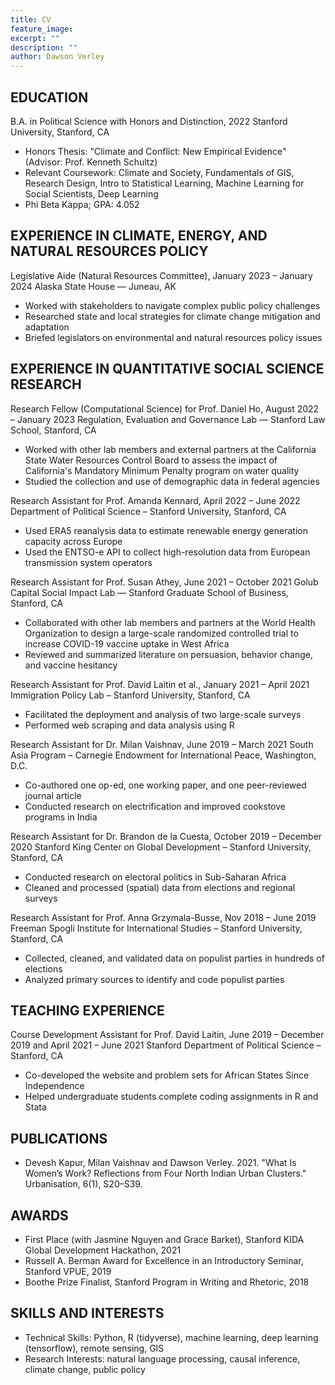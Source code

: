 ```yaml
---
title: CV
feature_image: 
excerpt: ""
description: ""
author: Dawson Verley
---
```


## EDUCATION

B.A. in Political Science with Honors and Distinction, 2022
Stanford University, Stanford, CA
  - Honors Thesis: "Climate and Conflict: New Empirical Evidence" (Advisor: Prof. Kenneth Schultz)
  - Relevant Coursework: Climate and Society, Fundamentals of GIS, Research Design, Intro to Statistical Learning, Machine Learning for Social Scientists, Deep Learning
  - Phi Beta Kappa; GPA: 4.052

## EXPERIENCE IN CLIMATE, ENERGY, AND NATURAL RESOURCES POLICY

Legislative Aide (Natural Resources Committee), January 2023 – January 2024
Alaska State House — Juneau, AK
  - Worked with stakeholders to navigate complex public policy challenges
  - Researched state and local strategies for climate change mitigation and adaptation
  - Briefed legislators on environmental and natural resources policy issues

## EXPERIENCE IN QUANTITATIVE SOCIAL SCIENCE RESEARCH

Research Fellow (Computational Science) for Prof. Daniel Ho, August 2022 – January 2023
Regulation, Evaluation and Governance Lab — Stanford Law School, Stanford, CA
  - Worked with other lab members and external partners at the California State Water Resources Control Board to assess the impact of California's Mandatory Minimum Penalty program on water quality
  - Studied the collection and use of demographic data in federal agencies

Research Assistant for Prof. Amanda Kennard, April 2022 – June 2022
Department of Political Science – Stanford University, Stanford, CA
  - Used ERA5 reanalysis data to estimate renewable energy generation capacity across Europe 
  - Used the ENTSO-e API to collect high-resolution data from European transmission system operators

Research Assistant for Prof. Susan Athey, June 2021 – October 2021
Golub Capital Social Impact Lab — Stanford Graduate School of Business, Stanford, CA
  - Collaborated with other lab members and partners at the World Health Organization to design a large-scale randomized controlled trial to increase COVID-19 vaccine uptake in West Africa
  - Reviewed and summarized literature on persuasion, behavior change, and vaccine hesitancy

Research Assistant for Prof. David Laitin et al., January 2021 – April 2021
Immigration Policy Lab – Stanford University, Stanford, CA
  - Facilitated the deployment and analysis of two large-scale surveys
  - Performed web scraping and data analysis using R

Research Assistant for Dr. Milan Vaishnav, June 2019 – March 2021
South Asia Program – Carnegie Endowment for International Peace, Washington, D.C.
  - Co-authored one op-ed, one working paper, and one peer-reviewed journal article
  - Conducted research on electrification and improved cookstove programs in India

Research Assistant for Dr. Brandon de la Cuesta, October 2019 – December 2020
Stanford King Center on Global Development – Stanford University, Stanford, CA
  - Conducted research on electoral politics in Sub-Saharan Africa
  - Cleaned and processed (spatial) data from elections and regional surveys

Research Assistant for Prof. Anna Grzymala-Busse, Nov 2018 – June 2019
Freeman Spogli Institute for International Studies – Stanford University, Stanford, CA
  - Collected, cleaned, and validated data on populist parties in hundreds of elections
  - Analyzed primary sources to identify and code populist parties

## TEACHING EXPERIENCE

Course Development Assistant for Prof. David Laitin, June 2019 – December 2019 and April 2021 – June 2021
Stanford Department of Political Science – Stanford, CA
  - Co-developed the website and problem sets for African States Since Independence
  - Helped undergraduate students complete coding assignments in R and Stata

## PUBLICATIONS

- Devesh Kapur, Milan Vaishnav and Dawson Verley. 2021. "What Is Women’s Work? Reflections from Four North Indian Urban Clusters." Urbanisation, 6(1), S20–S39. 

## AWARDS

- First Place (with Jasmine Nguyen and Grace Barket), Stanford KIDA Global Development Hackathon, 2021
- Russell A. Berman Award for Excellence in an Introductory Seminar, Stanford VPUE, 2019
- Boothe Prize Finalist, Stanford Program in Writing and Rhetoric, 2018

## SKILLS AND INTERESTS

- Technical Skills: Python, R (tidyverse), machine learning, deep learning (tensorflow), remote sensing, GIS
- Research Interests: natural language processing, causal inference, ​​climate change, public policy

